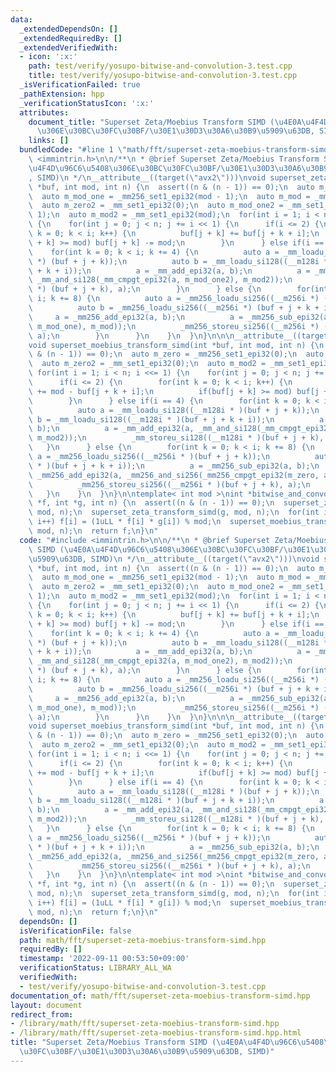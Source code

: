 ```yaml
---
data:
  _extendedDependsOn: []
  _extendedRequiredBy: []
  _extendedVerifiedWith:
  - icon: ':x:'
    path: test/verify/yosupo-bitwise-and-convolution-3.test.cpp
    title: test/verify/yosupo-bitwise-and-convolution-3.test.cpp
  _isVerificationFailed: true
  _pathExtension: hpp
  _verificationStatusIcon: ':x:'
  attributes:
    document_title: "Superset Zeta/Moebius Transform SIMD (\u4E0A\u4F4D\u96C6\u5408\
      \u306E\u30BC\u30FC\u30BF/\u30E1\u30D3\u30A6\u30B9\u5909\u63DB, SIMD)"
    links: []
  bundledCode: "#line 1 \"math/fft/superset-zeta-moebius-transform-simd.hpp\"\n#include\
    \ <immintrin.h>\n\n/**\n * @brief Superset Zeta/Moebius Transform SIMD (\u4E0A\
    \u4F4D\u96C6\u5408\u306E\u30BC\u30FC\u30BF/\u30E1\u30D3\u30A6\u30B9\u5909\u63DB\
    , SIMD)\n */\n__attribute__((target(\"avx2\")))\nvoid superset_zeta_transform_simd(int\
    \ *buf, int mod, int n) {\n  assert((n & (n - 1)) == 0);\n  auto m_zero = _mm256_set1_epi32(0);\n\
    \  auto m_mod_one = _mm256_set1_epi32(mod - 1);\n  auto m_mod = _mm256_set1_epi32(mod);\n\
    \  auto m_zero2 = _mm_set1_epi32(0);\n  auto m_mod_one2 = _mm_set1_epi32(mod -\
    \ 1);\n  auto m_mod2 = _mm_set1_epi32(mod);\n  for(int i = 1; i < n; i <<= 1)\
    \ {\n    for(int j = 0; j < n; j += i << 1) {\n      if(i <= 2) {\n        for(int\
    \ k = 0; k < i; k++) {\n          buf[j + k] += buf[j + k + i];\n          if(buf[j\
    \ + k] >= mod) buf[j + k] -= mod;\n        }\n      } else if(i == 4) {\n    \
    \    for(int k = 0; k < i; k += 4) {\n          auto a = _mm_loadu_si128((__m128i\
    \ *) (buf + j + k));\n          auto b = _mm_loadu_si128((__m128i *) (buf + j\
    \ + k + i));\n          a = _mm_add_epi32(a, b);\n          a = _mm_sub_epi32(a,\
    \ _mm_and_si128(_mm_cmpgt_epi32(a, m_mod_one2), m_mod2));\n          _mm_storeu_si128((__m128i\
    \ *) (buf + j + k), a);\n        }\n      } else {\n        for(int k = 0; k <\
    \ i; k += 8) {\n          auto a = _mm256_loadu_si256((__m256i *) (buf + j + k));\n\
    \          auto b = _mm256_loadu_si256((__m256i *) (buf + j + k + i));\n     \
    \     a = _mm256_add_epi32(a, b);\n          a = _mm256_sub_epi32(a, _mm256_and_si256(_mm256_cmpgt_epi32(a,\
    \ m_mod_one), m_mod));\n          _mm256_storeu_si256((__m256i *) (buf + j + k),\
    \ a);\n        }\n      }\n    }\n  }\n}\n\n\n__attribute__((target(\"avx2\")))\n\
    void superset_moebius_transform_simd(int *buf, int mod, int n) {\n  assert((n\
    \ & (n - 1)) == 0);\n  auto m_zero = _mm256_set1_epi32(0);\n  auto m_mod = _mm256_set1_epi32(mod);\n\
    \  auto m_zero2 = _mm_set1_epi32(0);\n  auto m_mod2 = _mm_set1_epi32(mod);\n \
    \ for(int i = 1; i < n; i <<= 1) {\n    for(int j = 0; j < n; j += i << 1) {\n\
    \      if(i <= 2) {\n        for(int k = 0; k < i; k++) {\n          buf[j + k]\
    \ += mod - buf[j + k + i];\n          if(buf[j + k] >= mod) buf[j + k] -= mod;\n\
    \        }\n      } else if(i == 4) {\n        for(int k = 0; k < i; k += 4) {\n\
    \          auto a = _mm_loadu_si128((__m128i * )(buf + j + k));\n          auto\
    \ b = _mm_loadu_si128((__m128i * )(buf + j + k + i));\n          a = _mm_sub_epi32(a,\
    \ b);\n          a = _mm_add_epi32(a, _mm_and_si128(_mm_cmpgt_epi32(m_zero2, a),\
    \ m_mod2));\n          _mm_storeu_si128((__m128i * )(buf + j + k), a);\n     \
    \   }\n      } else {\n        for(int k = 0; k < i; k += 8) {\n          auto\
    \ a = _mm256_loadu_si256((__m256i * )(buf + j + k));\n          auto b = _mm256_loadu_si256((__m256i\
    \ * )(buf + j + k + i));\n          a = _mm256_sub_epi32(a, b);\n          a =\
    \ _mm256_add_epi32(a, _mm256_and_si256(_mm256_cmpgt_epi32(m_zero, a), m_mod));\n\
    \          _mm256_storeu_si256((__m256i * )(buf + j + k), a);\n        }\n   \
    \   }\n    }\n  }\n}\n\ntemplate< int mod >\nint *bitwise_and_convolution_simd(int\
    \ *f, int *g, int n) {\n  assert((n & (n - 1)) == 0);\n  superset_zeta_transform_simd(f,\
    \ mod, n);\n  superset_zeta_transform_simd(g, mod, n);\n  for(int i = 0; i < n;\
    \ i++) f[i] = (1uLL * f[i] * g[i]) % mod;\n  superset_moebius_transform_simd(f,\
    \ mod, n);\n  return f;\n}\n"
  code: "#include <immintrin.h>\n\n/**\n * @brief Superset Zeta/Moebius Transform\
    \ SIMD (\u4E0A\u4F4D\u96C6\u5408\u306E\u30BC\u30FC\u30BF/\u30E1\u30D3\u30A6\u30B9\
    \u5909\u63DB, SIMD)\n */\n__attribute__((target(\"avx2\")))\nvoid superset_zeta_transform_simd(int\
    \ *buf, int mod, int n) {\n  assert((n & (n - 1)) == 0);\n  auto m_zero = _mm256_set1_epi32(0);\n\
    \  auto m_mod_one = _mm256_set1_epi32(mod - 1);\n  auto m_mod = _mm256_set1_epi32(mod);\n\
    \  auto m_zero2 = _mm_set1_epi32(0);\n  auto m_mod_one2 = _mm_set1_epi32(mod -\
    \ 1);\n  auto m_mod2 = _mm_set1_epi32(mod);\n  for(int i = 1; i < n; i <<= 1)\
    \ {\n    for(int j = 0; j < n; j += i << 1) {\n      if(i <= 2) {\n        for(int\
    \ k = 0; k < i; k++) {\n          buf[j + k] += buf[j + k + i];\n          if(buf[j\
    \ + k] >= mod) buf[j + k] -= mod;\n        }\n      } else if(i == 4) {\n    \
    \    for(int k = 0; k < i; k += 4) {\n          auto a = _mm_loadu_si128((__m128i\
    \ *) (buf + j + k));\n          auto b = _mm_loadu_si128((__m128i *) (buf + j\
    \ + k + i));\n          a = _mm_add_epi32(a, b);\n          a = _mm_sub_epi32(a,\
    \ _mm_and_si128(_mm_cmpgt_epi32(a, m_mod_one2), m_mod2));\n          _mm_storeu_si128((__m128i\
    \ *) (buf + j + k), a);\n        }\n      } else {\n        for(int k = 0; k <\
    \ i; k += 8) {\n          auto a = _mm256_loadu_si256((__m256i *) (buf + j + k));\n\
    \          auto b = _mm256_loadu_si256((__m256i *) (buf + j + k + i));\n     \
    \     a = _mm256_add_epi32(a, b);\n          a = _mm256_sub_epi32(a, _mm256_and_si256(_mm256_cmpgt_epi32(a,\
    \ m_mod_one), m_mod));\n          _mm256_storeu_si256((__m256i *) (buf + j + k),\
    \ a);\n        }\n      }\n    }\n  }\n}\n\n\n__attribute__((target(\"avx2\")))\n\
    void superset_moebius_transform_simd(int *buf, int mod, int n) {\n  assert((n\
    \ & (n - 1)) == 0);\n  auto m_zero = _mm256_set1_epi32(0);\n  auto m_mod = _mm256_set1_epi32(mod);\n\
    \  auto m_zero2 = _mm_set1_epi32(0);\n  auto m_mod2 = _mm_set1_epi32(mod);\n \
    \ for(int i = 1; i < n; i <<= 1) {\n    for(int j = 0; j < n; j += i << 1) {\n\
    \      if(i <= 2) {\n        for(int k = 0; k < i; k++) {\n          buf[j + k]\
    \ += mod - buf[j + k + i];\n          if(buf[j + k] >= mod) buf[j + k] -= mod;\n\
    \        }\n      } else if(i == 4) {\n        for(int k = 0; k < i; k += 4) {\n\
    \          auto a = _mm_loadu_si128((__m128i * )(buf + j + k));\n          auto\
    \ b = _mm_loadu_si128((__m128i * )(buf + j + k + i));\n          a = _mm_sub_epi32(a,\
    \ b);\n          a = _mm_add_epi32(a, _mm_and_si128(_mm_cmpgt_epi32(m_zero2, a),\
    \ m_mod2));\n          _mm_storeu_si128((__m128i * )(buf + j + k), a);\n     \
    \   }\n      } else {\n        for(int k = 0; k < i; k += 8) {\n          auto\
    \ a = _mm256_loadu_si256((__m256i * )(buf + j + k));\n          auto b = _mm256_loadu_si256((__m256i\
    \ * )(buf + j + k + i));\n          a = _mm256_sub_epi32(a, b);\n          a =\
    \ _mm256_add_epi32(a, _mm256_and_si256(_mm256_cmpgt_epi32(m_zero, a), m_mod));\n\
    \          _mm256_storeu_si256((__m256i * )(buf + j + k), a);\n        }\n   \
    \   }\n    }\n  }\n}\n\ntemplate< int mod >\nint *bitwise_and_convolution_simd(int\
    \ *f, int *g, int n) {\n  assert((n & (n - 1)) == 0);\n  superset_zeta_transform_simd(f,\
    \ mod, n);\n  superset_zeta_transform_simd(g, mod, n);\n  for(int i = 0; i < n;\
    \ i++) f[i] = (1uLL * f[i] * g[i]) % mod;\n  superset_moebius_transform_simd(f,\
    \ mod, n);\n  return f;\n}\n"
  dependsOn: []
  isVerificationFile: false
  path: math/fft/superset-zeta-moebius-transform-simd.hpp
  requiredBy: []
  timestamp: '2022-09-11 00:53:50+09:00'
  verificationStatus: LIBRARY_ALL_WA
  verifiedWith:
  - test/verify/yosupo-bitwise-and-convolution-3.test.cpp
documentation_of: math/fft/superset-zeta-moebius-transform-simd.hpp
layout: document
redirect_from:
- /library/math/fft/superset-zeta-moebius-transform-simd.hpp
- /library/math/fft/superset-zeta-moebius-transform-simd.hpp.html
title: "Superset Zeta/Moebius Transform SIMD (\u4E0A\u4F4D\u96C6\u5408\u306E\u30BC\
  \u30FC\u30BF/\u30E1\u30D3\u30A6\u30B9\u5909\u63DB, SIMD)"
---
```

